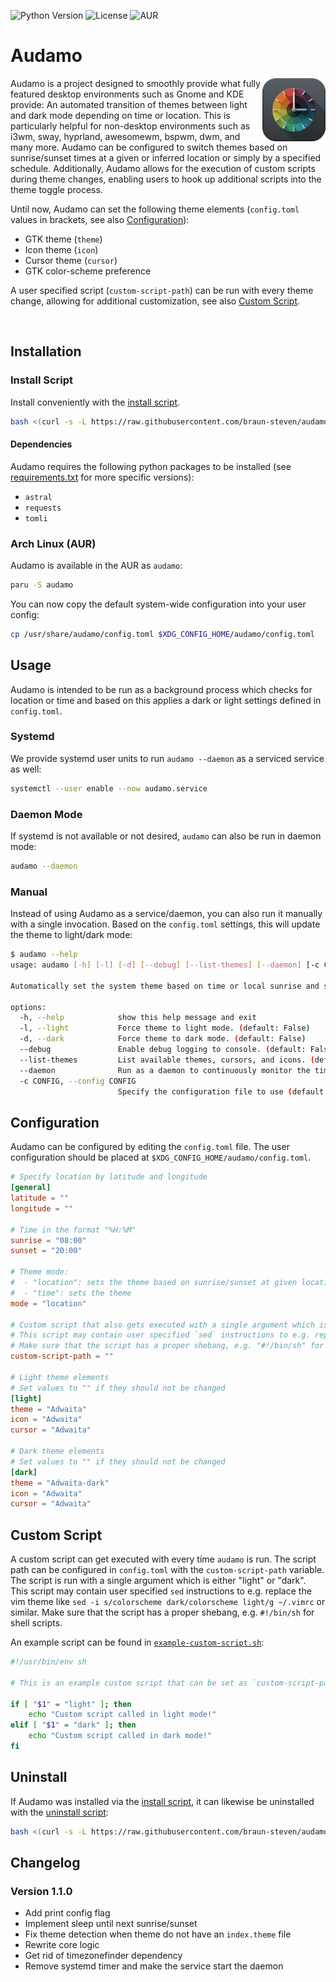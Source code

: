 ![Python Version](https://img.shields.io/badge/python-3.9%20|%203.10%20|%203.11%20|%203.12-blue)
![License](https://img.shields.io/badge/license-MIT-blue)
![AUR](https://img.shields.io/aur/version/audamo)

# Audamo
 <img align="right" src='https://raw.githubusercontent.com/braun-steven/audamo/main/docs/res/logo.png' width='20%'>

Audamo is a project designed to smoothly provide what fully featured desktop environments such as Gnome and KDE provide: An automated transition of themes between light and dark mode depending on time or location. This is particularly helpful for non-desktop environments such as i3wm, sway, hyprland, awesomewm, bspwm, dwm, and many more. Audamo can be configured to switch themes based on sunrise/sunset times at a given or inferred location or simply by a specified schedule. Additionally, Audamo allows for the execution of custom scripts during theme changes, enabling users to hook up additional scripts into the theme toggle process.

Until now, Audamo can set the following theme elements (`config.toml` values in brackets, see also [Configuration](#configuration)):

- GTK theme (`theme`)
- Icon theme (`icon`)
- Cursor theme (`cursor`)
- GTK color-scheme preference

A user specified script (`custom-script-path`) can be run with every theme change, allowing for additional customization, see also [Custom Script](#custom-script).

</br>

## Installation

### Install Script

Install conveniently with the [install script](https://raw.githubusercontent.com/braun-steven/audamo/main/install.sh).

``` bash
bash <(curl -s -L https://raw.githubusercontent.com/braun-steven/audamo/main/install.sh)
```

#### Dependencies

Audamo requires the following python packages to be installed (see [requirements.txt](https://raw.githubusercontent.com/braun-steven/audamo/main/install.sh) for more specific versions):

- `astral`
- `requests`
- `tomli`

### Arch Linux (AUR)

Audamo is available in the AUR as `audamo`:

```bash
paru -S audamo
```

You can now copy the default system-wide configuration into your user config:

``` bash
cp /usr/share/audamo/config.toml $XDG_CONFIG_HOME/audamo/config.toml
```

## Usage

Audamo is intended to be run as a background process which checks for location or time and based on this applies a dark or light settings defined in `config.toml`. 

### Systemd

We provide systemd user units to run `audamo --daemon` as a serviced service as well:

```bash
systemctl --user enable --now audamo.service
```

### Daemon Mode

If systemd is not available or not desired, `audamo` can also be run in daemon mode:

``` bash
audamo --daemon
```

### Manual

Instead of using Audamo as a service/daemon, you can also run it manually with a single invocation. Based on the `config.toml` settings, this will update the theme to light/dark mode:

``` bash
$ audamo --help
usage: audamo [-h] [-l] [-d] [--debug] [--list-themes] [--daemon] [-c CONFIG]

Automatically set the system theme based on time or local sunrise and sunset.

options:
  -h, --help            show this help message and exit
  -l, --light           Force theme to light mode. (default: False)
  -d, --dark            Force theme to dark mode. (default: False)
  --debug               Enable debug logging to console. (default: False)
  --list-themes         List available themes, cursors, and icons. (default: False)
  --daemon              Run as a daemon to continuously monitor the time. (default: False)
  -c CONFIG, --config CONFIG
                        Specify the configuration file to use (default: None)
```

## Configuration

Audamo can be configured by editing the `config.toml` file. The user configuration should be placed at `$XDG_CONFIG_HOME/audamo/config.toml`.

``` toml
# Specify location by latitude and longitude
[general]
latitude = ""
longitude = ""

# Time in the format "%H:%M"
sunrise = "08:00"
sunset = "20:00"

# Theme mode:
#  - "location": sets the theme based on sunrise/sunset at given location
#  - "time": sets the theme
mode = "location"

# Custom script that also gets executed with a single argument which is either "light" or "dark"
# This script may contain user specified `sed` instructions to e.g. replace the vim theme like "sed -i s/colorscheme dark/colorscheme light/g ~/.vimrc" or similar
# Make sure that the script has a proper shebang, e.g. "#!/bin/sh" for shell scripts
custom-script-path = ""

# Light theme elements
# Set values to "" if they should not be changed
[light]
theme = "Adwaita"
icon = "Adwaita"
cursor = "Adwaita"

# Dark theme elements
# Set values to "" if they should not be changed
[dark]
theme = "Adwaita-dark"
icon = "Adwaita"
cursor = "Adwaita"
```

## Custom Script

A custom script can get executed with every time `audamo` is run. The script path can be configured in `config.toml` with the  `custom-script-path` variable. The script is run with a single argument which is either "light" or "dark". This script may contain user specified `sed` instructions to e.g. replace the vim theme like `sed -i s/colorscheme dark/colorscheme light/g ~/.vimrc` or similar. Make sure that the script has a proper shebang, e.g. `#!/bin/sh` for shell scripts.

An example script can be found in [`example-custom-script.sh`](example-custom-script.sh):

```bash
#!/usr/bin/env sh

# This is an example custom script that can be set as `custom-script-path` in the config file.

if [ "$1" = "light" ]; then
    echo "Custom script called in light mode!"
elif [ "$1" = "dark" ]; then
    echo "Custom script called in dark mode!"
fi
```


## Uninstall

If Audamo was installed via the [install script](https://raw.githubusercontent.com/braun-steven/audamo/main/install.sh), it can likewise be uninstalled with the [uninstall script](https://raw.githubusercontent.com/braun-steven/audamo/main/uninstall.sh):

``` bash
bash <(curl -s -L https://raw.githubusercontent.com/braun-steven/audamo/main/uninstall.sh)
```

## Changelog

### Version 1.1.0

- Add print config flag
- Implement sleep until next sunrise/sunset
- Fix theme detection when theme do not have an `index.theme` file
- Rewrite core logic
- Get rid of timezonefinder dependency
- Remove systemd timer and make the service start the daemon
